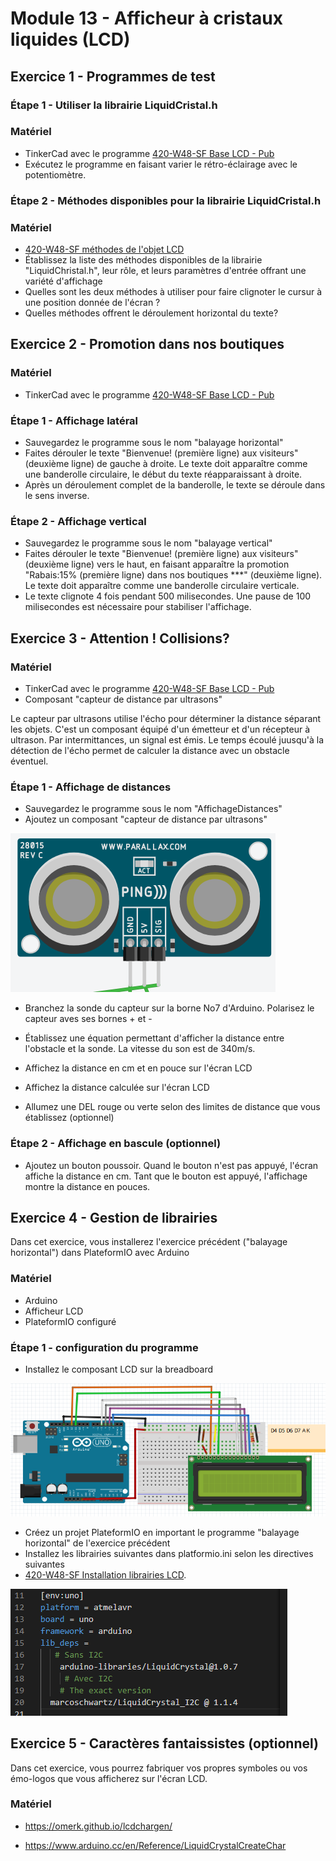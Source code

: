 # Module 13 - Afficheur à cristaux liquides (LCD)

## Exercice 1 - Programmes de test

### Étape 1 - Utiliser la librairie LiquidCristal.h

### Matériel

- TinkerCad avec le programme [420-W48-SF Base LCD - Pub](https://www.tinkercad.com/things/6aCJ66So2yC)
- Exécutez le programme en faisant varier le rétro-éclairage avec le potentiomètre.

### Étape 2 - Méthodes disponibles pour la librairie LiquidCristal.h

### Matériel

- [420-W48-SF méthodes de l'objet LCD](https://www.arduino.cc/en/Reference/LiquidCrystal)
- Établissez la liste des méthodes disponibles de la librairie "LiquidChristal.h", leur rôle, et leurs paramètres d'entrée offrant une variété d'affichage
- Quelles sont les deux méthodes à utiliser pour faire clignoter le cursur à une position donnée de l'écran ?
- Quelles méthodes offrent le déroulement horizontal du texte?

## Exercice 2 - Promotion dans nos boutiques

### Matériel

- TinkerCad avec le programme [420-W48-SF Base LCD - Pub](https://www.tinkercad.com/things/6aCJ66So2yC)

### Étape 1 - Affichage latéral

- Sauvegardez le programme sous le nom "balayage horizontal"
- Faites dérouler le texte "Bienvenue! (première ligne) aux visiteurs" (deuxième ligne) de gauche à droite. Le texte doit apparaître comme une banderolle circulaire, le début du texte réapparaissant à droite.
- Après un déroulement complet de la banderolle, le texte se déroule dans le sens inverse.

### Étape 2 - Affichage vertical

- Sauvegardez le programme sous le nom "balayage vertical"
- Faites dérouler le texte "Bienvenue! (première ligne) aux visiteurs" (deuxième ligne) vers le haut, en faisant apparaître la promotion "Rabais:15% (première ligne) dans nos boutiques ***" (deuxième ligne). Le texte doit apparaître comme une banderolle circulaire verticale.
- Le texte clignote 4 fois pendant 500 milisecondes. Une pause de 100 milisecondes est nécessaire pour stabiliser l'affichage.

## Exercice 3 - Attention ! Collisions?

### Matériel

- TinkerCad avec le programme [420-W48-SF Base LCD - Pub](https://www.tinkercad.com/things/6aCJ66So2yC)
- Composant "capteur de distance par ultrasons"

Le capteur par ultrasons utilise l'écho pour déterminer la distance séparant les objets.
C'est un composant équipé d'un émetteur et d'un récepteur à ultrason. Par intermittances, un signal est émis. Le temps écoulé juusqu'à la détection de l'écho permet de calculer la distance avec un obstacle éventuel.

### Étape 1 - Affichage de distances

- Sauvegardez le programme sous le nom "AffichageDistances"
- Ajoutez un composant "capteur de distance par ultrasons"

![Capteur ultra-sonique](img/CapteurUltrason.PNG)

- Branchez la sonde du capteur sur la borne No7 d'Arduino. Polarisez le capteur aves ses bornes + et -

- Établissez une équation permettant d'afficher la distance entre l'obstacle et la sonde.
La vitesse du son est de 340m/s.

- Affichez la distance en cm et en pouce sur l'écran LCD

- Affichez la distance calculée sur l'écran LCD

- Allumez une DEL rouge ou verte selon des limites de distance que vous établissez (optionnel)

### Étape 2 - Affichage en bascule (optionnel)

- Ajoutez un bouton poussoir. Quand le bouton n'est pas appuyé, l'écran affiche la distance en cm. Tant que le bouton est appuyé, l'affichage montre la distance en pouces.

## Exercice 4 - Gestion de librairies

Dans cet exercice, vous  installerez  l'exercice précédent ("balayage horizontal") dans PlateformIO avec Arduino

### Matériel

- Arduino
- Afficheur LCD
- PlateformIO configuré

### Étape 1 - configuration du programme

- Installez le composant LCD sur la breadboard

![Montage LCD](img/LCD_Base.PNG)

- Créez un projet PlateformIO en important le programme "balayage horizontal" de l'exercice précédent
- Installez les librairies suivantes dans platformio.ini selon les directives suivantes
- [420-W48-SF Installation librairies LCD](https://platformio.org/lib/show/887/LiquidCrystal/installation).

![Montage LCD](img/LibrairiesLCD.PNG)

## Exercice 5 - Caractères fantaissistes (optionnel)

Dans cet exercice, vous pourrez fabriquer vos propres symboles ou vos émo-logos que vous afficherez sur l'écran LCD.

### Matériel

- https://omerk.github.io/lcdchargen/

- https://www.arduino.cc/en/Reference/LiquidCrystalCreateChar
